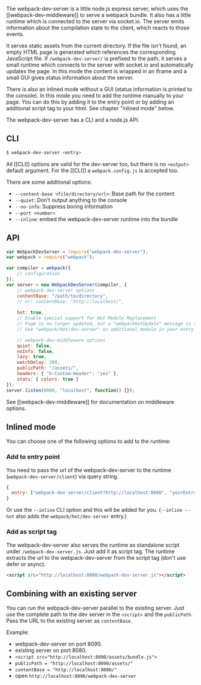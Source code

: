 The webpack-dev-server is a little node.js express server, which uses the [[webpack-dev-middleware]] to serve a webpack bundle. It also has a little runtime which is connected to the server via socket.io. The server emits information about the compilation state to the client, which reacts to those events.

It serves static assets from the current directory. If the file isn't found, an empty HTML page is generated which references the corresponding JavaScript file. If `/webpack-dev-server/` is prefixed to the path, it serves a small runtime which connects to the server with socket.io and automatically updates the page. In this mode the content is wrapped in an iframe and a small GUI gives status information about the server.

There is also an inlined mode without a GUI (status information is printed to the console). In this mode you need to add the runtime manually to your page. You can do this by adding it to the entry point or by adding an additional script tag to your html. See chapter "inlined mode" below.

The webpack-dev-server has a CLI and a node.js API.

## CLI

``` sh
$ webpack-dev-server <entry>
```

All [[CLI]] options are valid for the dev-server too, but there is no `<output>` default argument. For the [[CLI]] a `webpack.config.js` is accepted too.

There are some additional options:

* `--content-base <file/directory/url>`: Base path for the content
* `--quiet`: Don't output anything to the console
* `--no-info`: Suppress boring information
* `--port <number>`
* `--inline`: embed the webpack-dev-server runtime into the bundle

## API

``` javascript
var WebpackDevServer = require("webpack-dev-server");
var webpack = require("webpack");

var compiler = webpack({
	// configuration
});
var server = new WebpackDevServer(compiler, {
	// webpack-dev-server options
	contentBase: "/path/to/directory",
	// or: contentBase: "http://localhost/",
	
	hot: true,
	// Enable special support for Hot Module Replacement
	// Page is no longer updated, but a "webpackHotUpdate" message is send to the content
	// Use "webpack/hot/dev-server" as additional module in your entry point

	// webpack-dev-middleware options
	quiet: false,
	noInfo: false,
	lazy: true,
	watchDelay: 300,
	publicPath: "/assets/",
	headers: { "X-Custom-Header": "yes" },
	stats: { colors: true }
});
server.listen(8080, "localhost", function() {});
```

See [[webpack-dev-middleware]] for documentation on middleware options.

## Inlined mode

You can choose one of the following options to add to the runtime:

### Add to entry point

You need to pass the url of the webpack-dev-server to the runtime (`webpack-dev-server/client`) via query string.

``` javascript
{
  entry: ["webpack-dev-server/client?http://localhost:8080", "yourEntry"]
}
```

Or use the `--inline` CLI option and this will be added for you. (`--inline --hot` also adds the `webpack/hot/dev-server` entry.)

### Add as script tag

The webpack-dev-server also serves the runtime as standalone script under `/webpack-dev-server.js`. Just add it as script tag. The runtime extracts the url to the webpack-dev-server from the script tag (don't use defer or async).

``` html
<script src="http://localhost:8080/webpack-dev-server.js"></script>
```

## Combining with an existing server

You can run the webpack-dev-server parallel to the existing server. Just use the complete path to the dev server in the `<script>` and the `publicPath`. Pass the URL to the existing server as `contentBase`.

Example:

* webpack-dev-server on port 8090.
* existing server on port 8080.
* `<script src="http://localhost:8090/assets/bundle.js">`
* `publicPath = "http://localhost:8090/assets/"`
* `contentBase = "http://localhost:8080/"`
* open `http://localhost:8090/webpack-dev-server`